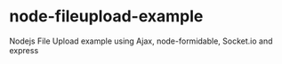 node-fileupload-example
=======================

Nodejs File Upload example using Ajax, node-formidable, Socket.io and express
